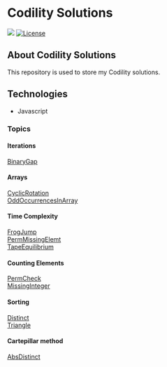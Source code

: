 # Codility Solutions 

<p>
  <img src="https://img.shields.io/badge/made%20by-RICHARD%20BREHMER-04D361?style=flat-square">
  <a href="https://opensource.org/licenses/MIT">
    <img alt="License" src="https://img.shields.io/badge/license-MIT-04D361?style=flat-square">
  </a>
</p>

## About Codility Solutions 

This repository is used to store my Codility solutions.

## Technologies

- Javascript

### Topics

#### Iterations
[BinaryGap](https://app.codility.com/demo/results/trainingRAHFG7-J4B/)<br>

#### Arrays
[CyclicRotation](https://app.codility.com/demo/results/trainingQW7XHY-KC4/) <br>
[OddOccurrencesInArray](https://app.codility.com/demo/results/trainingJWKAAQ-FHQ/)<br>

#### Time Complexity
[FrogJump](https://app.codility.com/demo/results/trainingY92KR2-HPD/) <br>
[PermMissingElemt](https://app.codility.com/demo/results/training6TAGJU-CJR/ ) <br>
[TapeEquilibrium](https://app.codility.com/demo/results/training4FTERA-2XG/) <br>

#### Counting Elements 
[PermCheck](https://app.codility.com/demo/results/trainingVH74T7-FZH/)<br>
[MissingInteger](https://app.codility.com/demo/results/trainingJCZ2ZF-2Y9/)<br>

#### Sorting
[Distinct](https://app.codility.com/demo/results/training72H7NC-9RK/) <br>
[Triangle](https://app.codility.com/demo/results/trainingPDP9BP-4N2/)<br>

#### Cartepillar method
[AbsDistinct](https://app.codility.com/demo/results/trainingU3YRG9-AZM/)<br>
